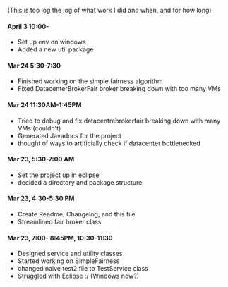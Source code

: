 (This is too log the log of what work I did and when, and for how long)

#### April 3 10:00- 
* Set up env on windows
* Added a new util package

#### Mar 24 5:30-7:30
* Finished working on the simple fairness algorithm
* Fixed DatacenterBrokerFair broker breaking down with too many VMs

#### Mar 24 11:30AM-1:45PM
* Tried to debug and fix datacentrebrokerfair breaking down with many VMs (couldn't)
* Generated Javadocs for the project
* thought of ways to artificially check if datacenter bottlenecked


#### Mar 23, 5:30-7:00 AM
* Set the project up in eclipse
* decided a directory and package structure

#### Mar 23, 4:30-5:30 PM
* Create Readme, Changelog, and this file
* Streamlined fair broker class 

#### Mar 23, 7:00- 8:45PM, 10:30-11:30
* Designed service and utility classes
* Started working on SimpleFairness
* changed naive test2 file to TestService class
* Struggled with Eclipse :/ (Windows now?)
